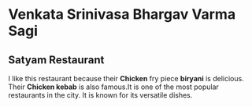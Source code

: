 # Venkata Srinivasa Bhargav Varma Sagi
## Satyam Restaurant
I like this restaurant because their **Chicken** fry piece **biryani** is delicious. Their **Chicken kebab** is also famous.It is one of the most popular restaurants in the city. It is known for its versatile dishes.

